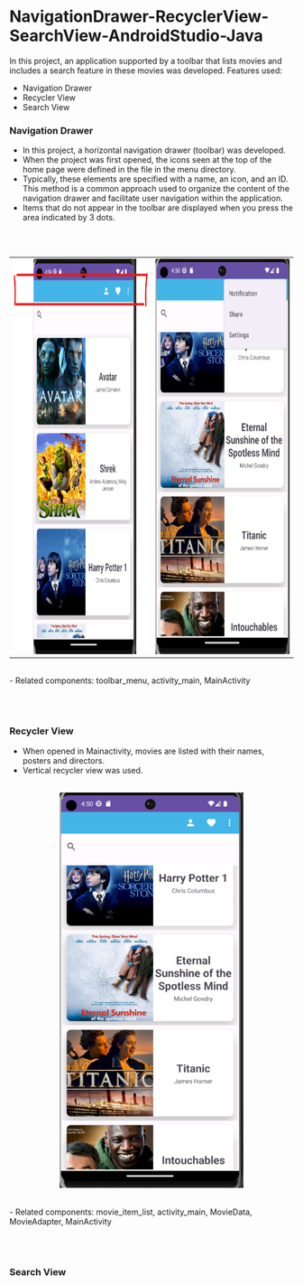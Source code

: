 # NavigationDrawer-RecyclerView-SearchView-AndroidStudio-Java
In this project, an application supported by a toolbar that lists movies and includes a search feature in these movies was developed. Features used:
- Navigation Drawer
- Recycler View
- Search View


### Navigation Drawer
- In this project, a horizontal navigation drawer (toolbar) was developed.
- When the project was first opened, the icons seen at the top of the home page were defined in the file in the menu directory.
- Typically, these elements are specified with a name, an icon, and an ID. This method is a common approach used to organize the content of the navigation drawer and facilitate user navigation within the application. 
- Items that do not appear in the toolbar are displayed when you press the area indicated by 3 dots.

</br> </br> 

<table>
  <tr>
    <td><img src="app/src/main/res/AppImages/toolbar_image.png" width="500" height="700"></td>
    <td><img src="app/src/main/res/AppImages/toolbar_image2.png" width="500" height="700"></td>
  </tr>
</table>

</br> 
- Related components: toolbar_menu, activity_main, MainActivity

</br> </br> 

### Recycler View
- When opened in Mainactivity, movies are listed with their names, posters and directors.
- Vertical recycler view was used.  </br></br>


<p align="center">
  <img src = "app/src/main/res/AppImages/recyclerView_image.png" witdh="500" height="700">
</p>  

</br> 
- Related components: movie_item_list, activity_main, MovieData, MovieAdapter, MainActivity


</br> </br> 

### Search View

